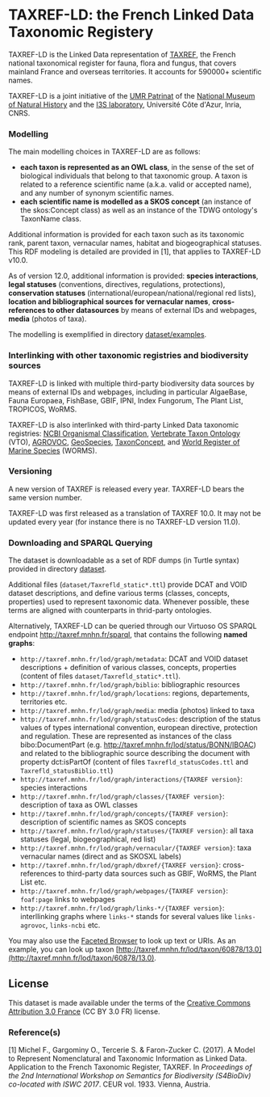 # TAXREF-LD: the French Linked Data Taxonomic Registery

TAXREF-LD is the Linked Data representation of [TAXREF](https://inpn.mnhn.fr/programme/referentiel-taxonomique-taxref?lg=en), the French national taxonomical register for fauna, flora and fungus, that covers mainland France and overseas territories. It accounts for 590000+ scientific names.

TAXREF-LD is a joint initiative of the [UMR Patrinat](http://www.patrinat.fr/) of the [National Museum of Natural History](http://www.mnhn.fr/) and the [I3S laboratory](http://www.i3s.unice.fr/), Université Côte d'Azur, Inria, CNRS.


### Modelling

The main modelling choices in TAXREF-LD are as follows:
- **each taxon is represented as an OWL class**, in the sense of the set of biological individuals that belong to that taxonomic group. A taxon is related to a reference scientific name (a.k.a. valid or accepted name), and any number of synonym scientific names.
- **each scientific name is modelled as a SKOS concept** (an instance of the skos:Concept class) as well as an instance of the TDWG ontology's TaxonName class.

Additional information is provided for each taxon such as its taxonomic rank, parent taxon, vernacular names, habitat and biogeographical statuses.
This RDF modeling is detailed are provided in [1], that applies to TAXREF-LD v10.0.

As of version 12.0, additional information is provided: **species interactions**, **legal statuses** (conventions, directives, regulations, protections), **conservation statuses** (international/european/national/regional red lists), **location and bibliographical sources for vernacular names**, **cross-references to other datasources** by means of external IDs and webpages, **media** (photos of taxa).

The modelling is exemplified in directory [dataset/examples](dataset/examples).


### Interlinking with other taxonomic registries and biodiversity sources

TAXREF-LD is linked with multiple third-party biodiversity data sources by means of external IDs and webpages, including in particular AlgaeBase, Fauna Europaea, FishBase, GBIF, IPNI, Index Fungorum, The Plant List, TROPICOS, WoRMS.

TAXREF-LD is also interlinked with third-party Linked Data taxonomic registries: [NCBI Organismal Classification](http://bioportal.bioontology.org/ontologies/NCBITAXON), [Vertebrate Taxon Ontology](http://www.ontobee.org/ontology/VTO) (VTO), [AGROVOC](http://aims.fao.org/agrovoc), [GeoSpecies](https://datahub.io/dataset/geospecies), [TaxonConcept](https://datahub.io/dataset/taxonconcept), and [World Register of Marine Species](http://www.marinespecies.org) (WORMS).


### Versioning

A new version of TAXREF is released every year. TAXREF-LD bears the same version number. 

TAXREF-LD was first released as a translation of TAXREF 10.0. It may not be updated every year (for instance there is no TAXREF-LD version 11.0).


### Downloading and SPARQL Querying

The dataset is downloadable as a set of RDF dumps (in Turtle syntax) provided in directory [dataset](dataset).

Additional files (`dataset/Taxrefld_static*.ttl`) provide DCAT and VOID dataset descriptions, and define various terms (classes, concepts, properties) used to represent taxonomic data. Whenever possible, these terms are aligned with counterparts in thrid-party ontologies.

Alternatively, TAXREF-LD can be queried through our Virtuoso OS SPARQL endpoint http://taxref.mnhn.fr/sparql, that contains the following **named graphs**:
- `http://taxref.mnhn.fr/lod/graph/metadata`: DCAT and VOID dataset descriptions + definition of various classes, concepts, properties (content of files `dataset/Taxrefld_static*.ttl`).
- `http://taxref.mnhn.fr/lod/graph/biblio`: bibliographic resources
- `http://taxref.mnhn.fr/lod/graph/locations`: regions, departements, territories etc.
- `http://taxref.mnhn.fr/lod/graph/media`: media (photos) linked to taxa
- `http://taxref.mnhn.fr/lod/graph/statusCodes`: description of the status values of types international convention, european directive, protection and regulation. These are represented as instances of the class bibo:DocumentPart (e.g. http://taxref.mnhn.fr/lod/status/BONN/IBOAC) and related to the bibliographic source describing the document with property dct:isPartOf (content of files `Taxrefld_statusCodes.ttl` and `Taxrefld_statusBiblio.ttl`)
- `http://taxref.mnhn.fr/lod/graph/interactions/{TAXREF version}`: species interactions
- `http://taxref.mnhn.fr/lod/graph/classes/{TAXREF version}`: description of taxa as OWL classes 
- `http://taxref.mnhn.fr/lod/graph/concepts/{TAXREF version}`: description of scientific names as SKOS concepts
- `http://taxref.mnhn.fr/lod/graph/statuses/{TAXREF version}`: all taxa statuses (legal, biogeographical, red list)
- `http://taxref.mnhn.fr/lod/graph/vernacular/{TAXREF version}`: taxa vernacular names (direct and as SKOSXL labels)
- `http://taxref.mnhn.fr/lod/graph/dbxref/{TAXREF version}`: cross-references to third-party data sources such as GBIF, WoRMS, the Plant List etc.
- `http://taxref.mnhn.fr/lod/graph/webpages/{TAXREF version}`: `foaf:page` links to webpages
- `http://taxref.mnhn.fr/lod/graph/links-*/{TAXREF version}`: interllinking graphs where `links-*` stands for several values like `links-agrovoc`, `links-ncbi` etc.


You may also use the [Faceted Browser](http://sparks-vm33.i3s.unice.fr:8890/fct/) to look up text or URIs.
As an example, you can look up taxon [http://taxref.mnhn.fr/lod/taxon/60878/13.0](http://taxref.mnhn.fr/lod/taxon/60878/13.0).


## License

This dataset is made available under the terms of the [Creative Commons Attribution 3.0 France](https://creativecommons.org/licenses/by/3.0/fr/) (CC BY 3.0 FR) license.


### Reference(s)

[1] Michel F., Gargominy O., Tercerie S. & Faron-Zucker C. (2017). A Model to Represent Nomenclatural and Taxonomic Information as Linked Data. Application to the French Taxonomic Register, TAXREF. In _Proceedings of the 2nd International Workshop on Semantics for Biodiversity (S4BioDiv) co-located with ISWC 2017_. CEUR vol. 1933. Vienna, Austria.

